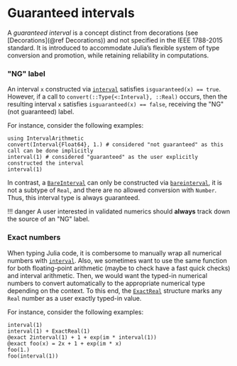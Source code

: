 # Guaranteed intervals

A *guaranteed interval* is a concept distinct from decorations (see [Decorations](@ref Decorations)) and not specified in the IEEE 1788-2015 standard. It is introduced to accommodate Julia’s flexible system of type conversion and promotion, while retaining reliability in computations.



### "NG" label

An interval `x` constructed via [`interval`](@ref) satisfies `isguaranteed(x) == true`. However, if a call to `convert(::Type{<:Interval}, ::Real)` occurs, then the resulting interval `x` satisfies `isguaranteed(x) == false`, receiving the "NG" (not guaranteed) label.

For instance, consider the following examples:

```@repl guarantee
using IntervalArithmetic
convert(Interval{Float64}, 1.) # considered "not guaranteed" as this call can be done implicitly
interval(1) # considered "guaranteed" as the user explicitly constructed the interval
interval(1)
```

In contrast, a [`BareInterval`](@ref) can only be constructed via [`bareinterval`](@ref), it is not a subtype of `Real`, and there are no allowed conversion with `Number`. Thus, this interval type is always guaranteed.

!!! danger
    A user interested in validated numerics should **always** track down the source of an "NG" label.



### Exact numbers

When typing Julia code, it is combersome to manually wrap all numerical numbers with [`interval`](@ref). Also, we sometimes want to use the same function for both floating-point arithmetic (maybe to check have a fast quick checks) and interval arithmetic. Then, we would want the typed-in numerical numbers to convert automatically to the appropriate numerical type depending on the context. To this end, the [`ExactReal`](@ref) structure marks any `Real` number as a user exactly typed-in value.

For instance, consider the following examples:

```@repl guarantee
interval(1)
interval(1) + ExactReal(1)
@exact 2interval(1) + 1 + exp(im * interval(1))
@exact foo(x) = 2x + 1 + exp(im * x)
foo(1.)
foo(interval(1))
```
